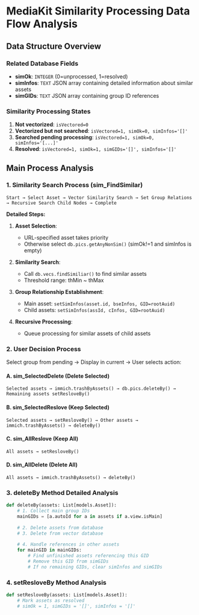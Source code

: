 # MediaKit Similarity Processing Data Flow Analysis

## Data Structure Overview

### Related Database Fields
- **simOk**: `INTEGER` (0=unprocessed, 1=resolved)
- **simInfos**: `TEXT` JSON array containing detailed information about similar assets
- **simGIDs**: `TEXT` JSON array containing group ID references

### Similarity Processing States
1. **Not vectorized**: `isVectored=0`
2. **Vectorized but not searched**: `isVectored=1, simOk=0, simInfos='[]'`
3. **Searched pending processing**: `isVectored=1, simOk=0, simInfos='[...]'`
4. **Resolved**: `isVectored=1, simOk=1, simGIDs='[]', simInfos='[]'`

## Main Process Analysis

### 1. Similarity Search Process (sim_FindSimilar)

```
Start → Select Asset → Vector Similarity Search → Set Group Relations → Recursive Search Child Nodes → Complete
```

**Detailed Steps:**
1. **Asset Selection**:
   - URL-specified asset takes priority
   - Otherwise select `db.pics.getAnyNonSim()` (simOk!=1 and simInfos is empty)

2. **Similarity Search**:
   - Call `db.vecs.findSimiliar()` to find similar assets
   - Threshold range: thMin ~ thMax

3. **Group Relationship Establishment**:
   - Main asset: `setSimInfos(asset.id, bseInfos, GID=rootAuid)`
   - Child assets: `setSimInfos(assId, cInfos, GID=rootAuid)`

4. **Recursive Processing**:
   - Queue processing for similar assets of child assets

### 2. User Decision Process

Select group from pending → Display in current → User selects action:

#### A. sim_SelectedDelete (Delete Selected)
```
Selected assets → immich.trashByAssets() → db.pics.deleteBy() → Remaining assets setResloveBy()
```

#### B. sim_SelectedReslove (Keep Selected)
```
Selected assets → setResloveBy() → Other assets → immich.trashByAssets() → deleteBy()
```

#### C. sim_AllReslove (Keep All)
```
All assets → setResloveBy()
```

#### D. sim_AllDelete (Delete All)
```
All assets → immich.trashByAssets() → deleteBy()
```

### 3. deleteBy Method Detailed Analysis

```python
def deleteBy(assets: List[models.Asset]):
    # 1. Collect main group IDs
    mainGIDs = [a.autoId for a in assets if a.view.isMain]
    
    # 2. Delete assets from database
    # 3. Delete from vector database
    
    # 4. Handle references in other assets
    for mainGID in mainGIDs:
        # Find unfinished assets referencing this GID
        # Remove this GID from simGIDs
        # If no remaining GIDs, clear simInfos and simGIDs
```

### 4. setResloveBy Method Analysis

```python
def setResloveBy(assets: List[models.Asset]):
    # Mark assets as resolved
    # simOk = 1, simGIDs = '[]', simInfos = '[]'
```
